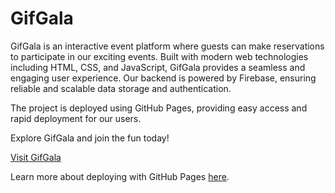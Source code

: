 # GifGala

GifGala is an interactive event platform where guests can make reservations to participate in our exciting events. Built with modern web technologies including HTML, CSS, and JavaScript, GifGala provides a seamless and engaging user experience. Our backend is powered by Firebase, ensuring reliable and scalable data storage and authentication.

The project is deployed using GitHub Pages, providing easy access and rapid deployment for our users.

Explore GifGala and join the fun today!

[Visit GifGala](https://jimp-lab.github.io/GifGala/)

Learn more about deploying with GitHub Pages [here](https://pages.github.com/).
